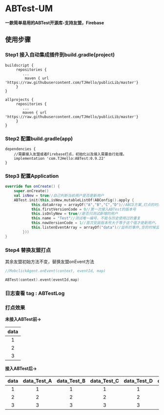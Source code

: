 # ABTest-UM
**一款简单易用的ABTest开源库-支持友盟，Firebase**

## 使用步骤

### Step1 接入自动集成插件到build.gradle(project)

```
buildscript {
     repositories {
        ...
         maven { url 'https://raw.githubusercontent.com/TJHello/publicLib/master'}
     }
}

allprojects {
     repositories {
        ...
        maven { url 'https://raw.githubusercontent.com/TJHello/publicLib/master'}
     }
}

```

### Step2 配置build.gradle(app)


```
dependencies {
    //需要接入友盟或者Firebase打点，初始化以及接入需要自行处理。
    implementation 'com.TJHello:ABTest:0.9.22'
}
```

### Step3 配置Application

```kotlin
override fun onCreate() {
    super.onCreate()
    val isNew = true//自己判断当前用户是否是新用户
    ABTest.init(this,isNew,mutableListOf(ABConfig().apply {
            this.dataArray = arrayOf("A","B","C","D")//ABCD方案,打点的时候以这个来区分。
            this.firstVersionCode = 0//第一次接入ABTest的版本号
            this.isOnlyNew = true//是否只测试新增的用户
            this.name = "Test"//测试唯一编号，不能与历史使用过的重复
            this.nowVersionCode = 1//首次安装版本号大于等于这个值才是新用户。
            this.listenEventArray = arrayOf("data")//监听的事件,空的时候监听所有事件
        }))
}

```

### Step4 替换友盟打点

其余友盟初始方法不变，替换友盟onEvent方法

```kotlin
//MobclickAgent.onEvent(context, eventId, map)

ABTest(context).event(eventId,map)

```

### 日志查看 tag : ABTestLog

### 打点效果

**未接入ABTest前->**

data |
:---:|
1 |
2 |
3 |



**接入ABTest后->**

data | data_Test_A | data_Test_B | data_Test_C | data_Test_D | data_Test_all |
:---:|:---:|:---:|:---:|:---:|:---:|
1 | 1 | 1 | 1 | 1 | 1 |
2 | 2 | 2 | 2 | 2 | 2 |
3 | 3 | 3 | 3 | 3 | 3 |

